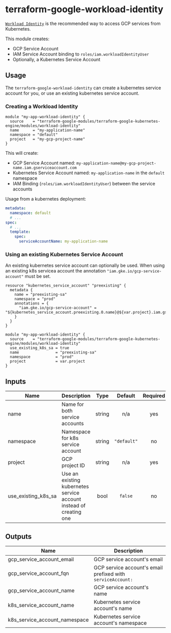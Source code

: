 # terraform-google-workload-identity

[`Workload Identity`](https://cloud.google.com/kubernetes-engine/docs/how-to/workload-identity) is the recommended way to access GCP services from Kubernetes.

This module creates:

* GCP Service Account
* IAM Service Account binding to `roles/iam.workloadIdentityUser`
* Optionally, a Kubernetes Service Account

## Usage

The `terraform-google-workload-identity` can create a kubernetes service account for you, or use an existing kubernetes service account.

### Creating a Workload Identity

```hcl
module "my-app-workload-identity" {
  source    = "terraform-google-modules/terraform-google-kubernetes-engine/modules/workload-identity"
  name      = "my-application-name"
  namespace = "default"
  project   = "my-gcp-project-name"
}
```

This will create:

* GCP Service Account named: `my-application-name@my-gcp-project-name.iam.gserviceaccount.com`
* Kubernetes Service Account named: `my-application-name` in the `default` namespace
* IAM Binding (`roles/iam.workloadIdentityUser`) between the service accounts

Usage from a kubernetes deployment:

```yaml
metadata:
  namespace: default
  # ...
spec:
  # ...
  template:
    spec:
      serviceAccountName: my-application-name
```

### Using an existing Kubernetes Service Account

An existing kubernetes service account can optionally be used. When using an existing k8s servicea account the annotation `"iam.gke.io/gcp-service-account"` must be set.

```hcl
resource "kubernetes_service_account" "preexisting" {
  metadata {
    name = "preexisting-sa"
    namespace = "prod"
    annotations = {
      "iam.gke.io/gcp-service-account" = "${kubernetes_service_account.preexisting.0.name}@${var.project}.iam.gserviceaccount.com"
    }
  }
}

module "my-app-workload-identity" {
  source    = "terraform-google-modules/terraform-google-kubernetes-engine/modules/workload-identity"
  use_existing_k8s_sa = true
  name                = "preexisting-sa"
  namespace           = "prod"
  project             = var.project
}
```

## Inputs

| Name | Description | Type | Default | Required |
|------|-------------|:----:|:-----:|:-----:|
| name | Name for both service accounts | string | n/a | yes |
| namespace | Namespace for k8s service account | string | `"default"` | no |
| project | GCP project ID | string | n/a | yes |
| use\_existing\_k8s\_sa | Use an existing kubernetes service account instead of creating one | bool | `false` | no |

## Outputs

| Name | Description |
|------|-------------|
| gcp\_service\_account\_email | GCP service account's email  |
| gcp\_service\_account\_fqn | GCP service account's email prefixed with `serviceAccount:` |
| gcp\_service\_account\_name | GCP service account's name |
| k8s\_service\_account\_name | Kubernetes service account's name |
| k8s\_service\_account\_namespace | Kubernetes service account's namespace |
